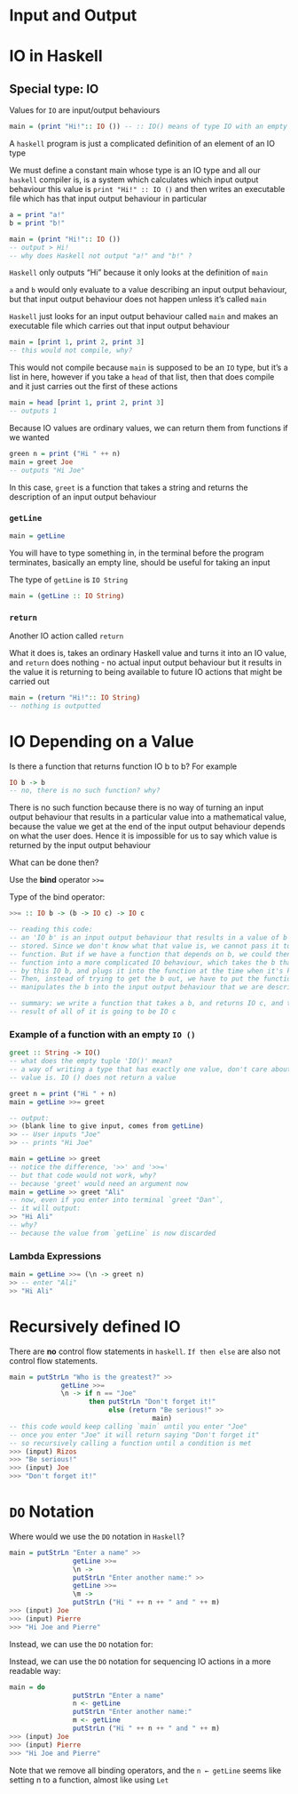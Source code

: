 # Input and Output

# IO in Haskell

## Special type: IO

Values for `IO` are input/output behaviours

```haskell
main = (print "Hi!":: IO ()) -- :: IO() means of type IO with an empty tuple
```

A `haskell` program is just a complicated definition of an element of an IO type

We must define a constant main whose type is an IO type and all our `haskell` compiler is, is a system which calculates which input output behaviour this value is `print "Hi!" :: IO ()` and then writes an executable file which has that input output behaviour in particular

```haskell
a = print "a!"
b = print "b!"

main = (print "Hi!":: IO ())
-- output > Hi!
-- why does Haskell not output "a!" and "b!" ?
```

`Haskell` only outputs “Hi” because it only looks at the definition of `main`

`a` and `b` would only evaluate to a value describing an input output behaviour, but that input output behaviour does not happen unless it’s called `main`

`Haskell` just looks for an input output behaviour called `main` and makes an executable file which carries out that input output behaviour

```haskell
main = [print 1, print 2, print 3]
-- this would not compile, why?
```

This would not compile because `main` is supposed to be an `IO` type, but it’s a list in here, however if you take a `head` of that list, then that does compile and it just carries out the first of these actions 

```haskell
main = head [print 1, print 2, print 3]
-- outputs 1
```

Because IO values are ordinary values, we can return them from functions if we wanted

```haskell
green n = print ("Hi " ++ n)
main = greet Joe
-- outputs "Hi Joe"
```

In this case, `greet` is a function that takes a string and returns the description of an input output behaviour

### `getLine`

```haskell
main = getLine
```

You will have to type something in, in the terminal before the program terminates, basically an empty line, should be useful for taking an input

The type of `getLine` is `IO String`

```haskell
main = (getLine :: IO String)
```

### `return`

Another IO action called `return`

What it does is, takes an ordinary Haskell value and turns it into an IO value, and `return` does nothing - no actual input output behaviour but it results in the value it is returning to being available to future IO actions that might be carried out

```haskell
main = (return "Hi!":: IO String)
-- nothing is outputted
```

# IO Depending on a Value

Is there a function that returns function IO b to b? For example

```haskell
IO b -> b
-- no, there is no such function? why?
```

There is no such function because there is no way of turning an input output behaviour that results in a particular value into a mathematical value, because the value we get at the end of the input output behaviour depends on what the user does. Hence it is impossible for us to say which value is returned by the input output behaviour

What can be done then?

Use the **bind** operator `>>=`

Type of the bind operator:

```haskell
>>= :: IO b -> (b -> IO c) -> IO c

-- reading this code:
-- an 'IO b' is an input output behaviour that results in a value of b being
-- stored. Since we don't know what that value is, we cannot pass it to a 
-- function. But if we have a function that depends on b, we could then embed that
-- function into a more complicated IO behaviour, which takes the b that is returned
-- by this IO b, and plugs it into the function at the time when it's known.
-- Then, instead of trying to get the b out, we have to put the function that
-- manipulates the b into the input output behaviour that we are describing

-- summary: we write a function that takes a b, and returns IO c, and then the
-- result of all of it is going to be IO c
```

### Example of a function with an empty `IO ()`

```haskell
greet :: String -> IO()
-- what does the empty tuple 'IO()' mean?
-- a way of writing a type that has exactly one value, don't care about what the
-- value is. IO () does not return a value

greet n = print ("Hi " + n)
main = getLine >>= greet

-- output:
>> (blank line to give input, comes from getLine)
>> -- User inputs "Joe"
>> -- prints "Hi Joe"
```

```haskell
main = getLine >> greet
-- notice the difference, '>>' and '>>='
-- but that code would not work, why?
-- because 'greet' would need an argument now
main = getLine >> greet "Ali"
-- now, even if you enter into terminal `greet "Dan"`,
-- it will output:
>> "Hi Ali"
-- why?
-- because the value from `getLine` is now discarded
```

### Lambda Expressions

```haskell
main = getLine >>= (\n -> greet n)
>> -- enter "Ali"
>> "Hi Ali"
```

# Recursively defined IO

There are **no** control flow statements in `haskell`. `If then else` are also not control flow statements.

```haskell
main = putStrLn "Who is the greatest?" >> 
			 getLine >>=
			 \n -> if n == "Joe"
					then putStrLn "Don't forget it!"
						 else (return "Be serious!" >> 
									main)
-- this code would keep calling `main` until you enter "Joe"
-- once you enter "Joe" it will return saying "Don't forget it"
-- so recursively calling a function until a condition is met
>>> (input) Rizos
>>> "Be serious!"
>>> (input) Joe
>>> "Don't forget it!"
```

# `DO` Notation

Where would we use the `DO` notation in `Haskell`?

```haskell
main = putStrLn "Enter a name" >> 
				getLine >>=
				\n ->
				putStrLn "Enter another name:" >>
				getLine >>=
				\m ->
				putStrLn ("Hi " ++ n ++ " and " ++ m)
>>> (input) Joe
>>> (input) Pierre
>>> "Hi Joe and Pierre"
```

Instead, we can use the `DO` notation for:

Instead, we can use the `DO` notation for sequencing IO actions in a more readable way:

```haskell
main = do
				putStrLn "Enter a name"
				n <- getLine
				putStrLn "Enter another name:"
				m <- getLine
				putStrLn ("Hi " ++ n ++ " and " ++ m)
>>> (input) Joe
>>> (input) Pierre
>>> "Hi Joe and Pierre"
```

Note that we remove all binding operators, and the `n ← getLine` seems like setting n to a function, almost like using `Let`